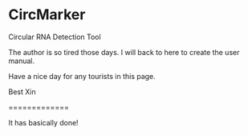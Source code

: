 # CircMarker
Circular RNA Detection Tool

The author is so tired those days. I will back to here to create the user manual. 

Have a nice day for any tourists in this page. 

Best
Xin

=============

It has basically done!
